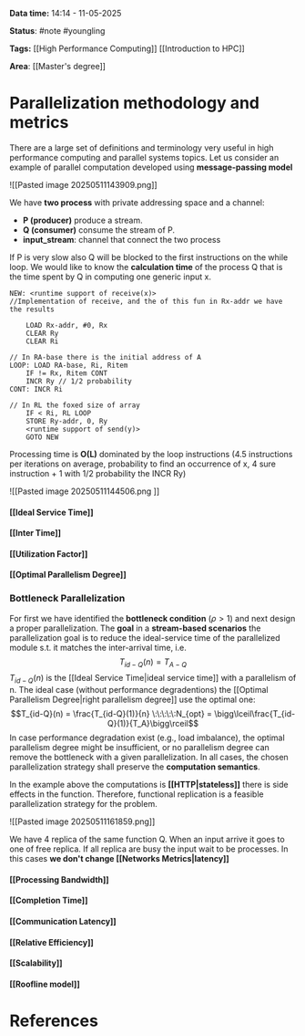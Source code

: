 **Data time:** 14:14 - 11-05-2025

**Status**: #note #youngling 

**Tags:** [[High Performance Computing]] [[Introduction to HPC]]

**Area**: [[Master's degree]]
# Parallelization methodology and metrics

There are a large set of definitions and terminology very useful in high performance computing and parallel systems topics. Let us consider an example of parallel computation developed using **message-passing model**

![[Pasted image 20250511143909.png]]

We have **two process** with private addressing space and a channel:
- **P (producer)** produce a stream.
- **Q (consumer)** consume the stream of P.
- **input_stream**: channel that connect the two process

If P is very slow also Q will be blocked to the first instructions on the while loop. We would like to know the **calculation time** of the process Q that is the time spent by Q in computing one generic input x.
```
NEW: <runtime support of receive(x)> 
//Implementation of receive, and the of this fun in Rx-addr we have the results 

	LOAD Rx-addr, #0, Rx
	CLEAR Ry
	CLEAR Ri

// In RA-base there is the initial address of A
LOOP: LOAD RA-base, Ri, Ritem
	IF != Rx, Ritem CONT
	INCR Ry // 1/2 probability
CONT: INCR Ri

// In RL the foxed size of array
	IF < Ri, RL LOOP
	STORE Ry-addr, 0, Ry
	<runtime support of send(y)>
	GOTO NEW
```

Processing time is **O(L)** dominated by the loop instructions (4.5 instructions per iterations on average, probability to find an occurrence of x, 4 sure instruction + 1 with 1/2 probability the INCR Ry)

![[Pasted image 20250511144506.png ]]

#### [[Ideal Service Time]]
#### [[Inter Time]]
#### [[Utilization Factor]]
#### [[Optimal Parallelism Degree]]

### Bottleneck Parallelization
For first we have identified the **bottleneck condition** ($\rho > 1$) and next design a proper parallelization. The **goal** in a **stream-based scenarios** the parallelization goal is to reduce the ideal-service time of the parallelized module s.t. it matches the inter-arrival time, i.e.
$$T_{id-Q}(n) = T_{A-Q}$$
$T_{id-Q}(n)$ is the [[Ideal Service Time|ideal service time]] with a parallelism of n. The ideal case (without performance degradentions) the [[Optimal Parallelism Degree|right parallelism degree]] use the optimal one:
$$T_{id-Q}(n) = \frac{T_{id-Q}(1)}{n} \:\:\:\:\:N_{opt} = \bigg\lceil\frac{T_{id-Q}(1)}{T_A}\bigg\rceil$$
In case performance degradation exist (e.g., load imbalance), the optimal parallelism degree might be insufficient, or no parallelism degree can remove the bottleneck with a given parallelization. In all cases, the chosen parallelization strategy shall preserve the **computation semantics**.

In the example above the computations is **[[HTTP|stateless]]** there is side effects in the function. Therefore, functional replication is a feasible parallelization strategy for the problem.

![[Pasted image 20250511161859.png]]

We have 4 replica of the same function Q. When an input arrive it goes to one of free replica. If all replica are busy the input wait to be processes. In this cases **we don't change [[Networks Metrics|latency]]** 
#### [[Processing Bandwidth]]
#### [[Completion Time]]
#### [[Communication Latency]]
#### [[Relative Efficiency]]
#### [[Scalability]]
#### [[Roofline model]]

# References
